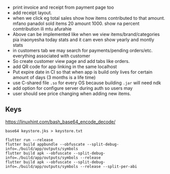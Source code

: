 - print invoice and receipt from payment page too
- add receipt layout.
- when we click eg total sales show how items contributed to that amount. mfano panadol sold items 20 amount 1000. show na percent comtribution ili mtu afurahie
- Above can be implemented like when we view items/brand/categories pia inaonyesha today stats and it cam even show yearly and montly stats
- in customers tab we may search for payments/pending orders/etc. everything associated with
  customer
- So create customer view page and add tabs like orders.
- add QR code for app linking in the same localhost
- Put expire date in CI so that when app is build only lives for certain amount of days (3 months is
  a life time)
- use C-shared file `.so` for every OS because building `.jar` will need ndk
- add option for configure server during auth so users may
- user should see price changing when adding new items.

## Keys

https://linuxhint.com/bash_base64_encode_decode/

```aidl
base64 keystore.jks > keystore.txt
```

```aidl
flutter run --release
flutter build appbundle --obfuscate --split-debug-info=./build/app/outputs/symbols
flutter build apk --obfuscate --split-debug-info=./build/app/outputs/symbols --release
flutter build apk --obfuscate --split-debug-info=./build/app/outputs/symbols --release --split-per-abi
```